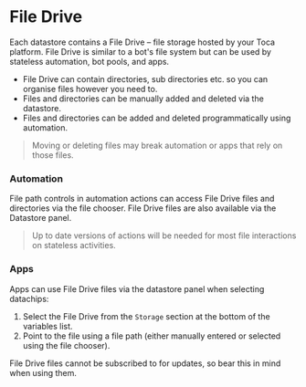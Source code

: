 # File Drive

Each datastore contains a File Drive – file storage hosted by your Toca platform. File Drive is similar to a bot's file system but can be used by stateless automation, bot pools, and apps.

* File Drive can contain directories, sub directories etc. so you can organise files however you need to.
* Files and directories can be manually added and deleted via the datastore.
* Files and directories can be added and deleted programmatically using automation.

> Moving or deleting files may break automation or apps that rely on those files.

### Automation

File path controls in automation actions can access File Drive files and directories via the file chooser. File Drive files are also available via the Datastore panel.

> Up to date versions of actions will be needed for most file interactions on stateless activities.

### Apps

Apps can use File Drive files via the datastore panel when selecting datachips:

1. Select the File Drive from the `Storage` section at the bottom of the variables list.
2. Point to the file using a file path (either manually entered or selected using the file chooser).

File Drive files cannot be subscribed to for updates, so bear this in mind when using them.